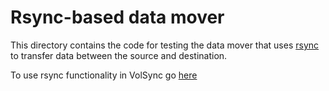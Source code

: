 # Rsync-based data mover

This directory contains the code for testing the data mover that uses
[rsync](https://rsync.samba.org/) to transfer data between the source and
destination.

To use rsync functionality in VolSync go [here](https://volsync-replication.readthedocs.io/)

